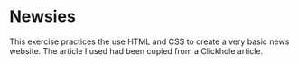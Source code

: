Newsies
====================

This exercise practices the use HTML and CSS to create a very basic news website. The article I used had been copied from a Clickhole article.